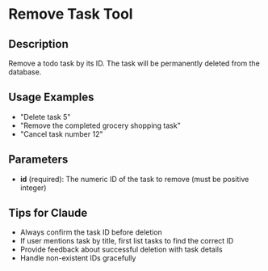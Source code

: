 # Remove Task Tool

## Description
Remove a todo task by its ID. The task will be permanently deleted from the database.

## Usage Examples
- "Delete task 5"
- "Remove the completed grocery shopping task"
- "Cancel task number 12"

## Parameters
- **id** (required): The numeric ID of the task to remove (must be positive integer)

## Tips for Claude
- Always confirm the task ID before deletion
- If user mentions task by title, first list tasks to find the correct ID
- Provide feedback about successful deletion with task details
- Handle non-existent IDs gracefully
